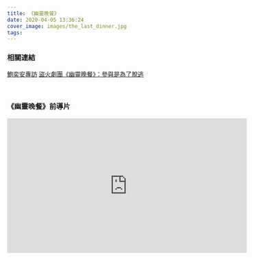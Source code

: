 ```yaml
---
title: 《幽靈晚餐》
date: 2020-04-05 13:36:24
cover_image: images/the_last_dinner.jpg
tags:
---
```


### 相關連結

<a href="https://read.muzikair.com/tw/articles/901a631c-5da9-4b3c-8693-91e32b45b30e" target="_blank">鮑奕安專訪</a>
<a href="https://www.qaf.org.tw/news.php?act=view&id=35" target="_blank">盜火劇團《幽靈晚餐》：參與是為了脫逃</a>


<br/>



<style>
.video-container {
    position: relative;
    padding-bottom: 56.25%;
    padding-top: 30px; height: 0; overflow: hidden;
}
.video-container iframe,
.video-container object,
.video-container embed {
    position: absolute;
    top: 0;
    left: 0;
    width: inherit;
    height: 100%;
}
.fb-video {
    width: 100%;
} 
.fb-video span {
    margin: 0 !important;
}
.block {
    margin-bottom: 15px;
}
.video-box {
    display: flex;
    flex-wrap: wrap;
}
.video-box > *,
.video-box .fb-video {
    flex: 1 1 560px;
    display: flex;
    justify-content: flex-start;
}
.embed-container {
    margin-bottom: 15px;
}
@media screen and (min-width: 150px) and (max-width: 768px) {.embed-container { position: relative; padding-bottom: 56.25%; height: 0; overflow: hidden; max-width: 100%; } .embed-container iframe, .embed-container object, .embed-container embed { position: absolute; top: 0; left: 0; width: 100%; height: 100%; }}
</style>

### 《幽靈晚餐》前導片

<div class="video-box">
<div class='embed-container'>
    <iframe src='https://www.youtube.com/embed//GIvOj3J7YpA' width="560" height="315" frameborder="0" allow="accelerometer; autoplay; encrypted-media; gyroscope; picture-in-picture" allowfullscreen></iframe>
</div>
</div>






 


